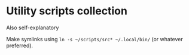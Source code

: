 # Utility scripts collection

Also self-explanatory 

Make symlinks using `ln -s ~/scripts/src* ~/.local/bin/` (or whatever preferred).
